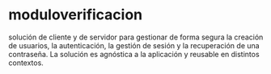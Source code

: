 # moduloverificacion
solución de cliente y de servidor para gestionar de forma segura la creación de usuarios, la autenticación, la gestión de sesión y la recuperación de una contraseña. La solución es agnóstica a la aplicación y reusable en distintos contextos.
